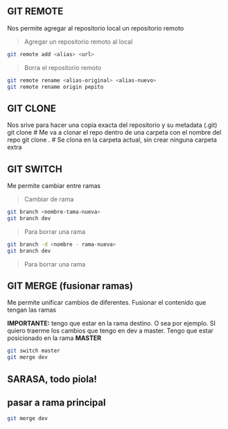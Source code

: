 ## GIT REMOTE
Nos permite agregar al repositorio local un repositorio remoto

>Agregar un repositorio remoto al local
```sh
git remote add <alias> <url>
```
> Borra el repositorio remoto

```sh
git remote rename <alias-original> <alias-nuevo>
git remote rename origin pepito
```
## GIT CLONE
Nos srive para hacer una copia exacta del repositorio y su metadata (.git)
git clone <url> # Me va a clonar el repo dentro de una carpeta con el nombre del repo
git clone <url> . # Se clona en la carpeta actual, sin crear ninguna carpeta extra 
## GIT SWITCH
Me permite cambiar entre ramas 
>Cambiar de rama
```sh
git branch <nombre-tama-nueva>
git branch dev
``` 
>Para borrar una rama
```sh
git branch -d <nombre - rama-nueva>
git branch dev
```
>Para borrar una rama

## GIT MERGE (fusionar ramas)
Me permite unificar cambios de diferentes. Fusionar el contenido que tengan las ramas

**IMPORTANTE:** tengo que estar en la rama destino. O sea por ejemplo. SI quiero traerme los cambios que tengo en dev a master. Tengo que estar posicionado en la rama 
**MASTER**
```sh
git switch master
git merge dev
```

## SARASA, todo piola!

## pasar a rama principal
```sh git swtich master
git merge dev
```




